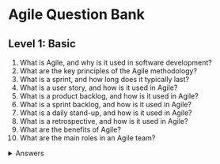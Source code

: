 # Agile Question Bank

## Level 1: Basic

<ol>
<li>What is Agile, and why is it used in software development?</li>
<li>What are the key principles of the Agile methodology?</li>
<li>What is a sprint, and how long does it typically last?</li>
<li>What is a user story, and how is it used in Agile?</li>
<li>What is a product backlog, and how is it used in Agile?</li>
<li>What is a sprint backlog, and how is it used in Agile?</li>
<li>What is a daily stand-up, and how is it used in Agile?</li>
<li>What is a retrospective, and how is it used in Agile?</li>
<li>What are the benefits of Agile?</li>
<li>What are the main roles in an Agile team?</li>
</ol>

<details>
<summary>Answers</summary>
<ol>
<li>Agile is an iterative and incremental approach to software development that emphasizes flexibility, collaboration, and customer satisfaction. It is used in software development to deliver high-quality software quickly and efficiently.</li>
<li>The key principles of Agile include delivering working software frequently, collaborating with customers and stakeholders, embracing change, and maintaining a focus on people and their interactions.</li>
<li>A sprint is a timeboxed period of development in Agile. It typically lasts two to four weeks, and is used to deliver a working product increment.</li>
<li>A user story is a description of a feature or function that is written from the perspective of a user. It is used to capture the requirements for the feature and to communicate them to the development team.</li>
<li>A product backlog is a prioritized list of features or functions that are required for a product. It is used to guide the development team in the creation of the product.</li>
<li>A sprint backlog is a list of user stories that the development team plans to complete during a sprint. It is used to guide the work of the team during the sprint.</li>
<li>A daily stand-up is a short, daily meeting where the development team discusses their progress and plans for the day. It is used to ensure that everyone is on the same page and to identify any potential roadblocks.</li>
<li>A retrospective is a meeting that is held at the end of a sprint to review the team's performance and identify areas for improvement.</li>
<li>The benefits of Agile include increased flexibility, improved collaboration and communication, faster time-to-market, and increased customer satisfaction.</li>
<li>The main roles in an Agile team include a product owner, a Scrum master, and a development team.</li>
</ol>
<details>

## Level 2: Intermediate

<ol>
<li>How do you estimate the time required for each user story in Agile?</li>
<li>What is the difference between Agile and Waterfall methodologies?</li>
<li>How do you prioritize items in the product backlog?</li>
<li>How do you handle changes in requirements during a sprint?</li>
<li>What are the common challenges faced by Agile teams, and how can they be addressed?</li>
</ol>

<details>
<summary>Answers</summary>
<ol>
<li>In Agile, the time required for each user story is estimated using story points. Story points are a measure of the complexity of the story, and are typically estimated using a consensus-based approach, such as Planning Poker.</li>
<li>Agile is a more flexible and iterative approach to software development, while Waterfall is a more sequential and rigid approach. Agile emphasizes collaboration, flexibility, and customer satisfaction, while Waterfall emphasizes planning, documentation, and strict phases of development.</li>
<li>Items in the product backlog are prioritized based on their business value and the needs of the customer. The product owner is responsible for prioritizing the items in the backlog.</li>
<li>Changes in requirements during a sprint are handled by the product owner, who is responsible for managing the product backlog. If a new requirement is added during a sprint, it may be added to the product backlog and addressed in a future sprint.</li>
<li>Common challenges faced by Agile teams include unclear requirements, poor communication, scope creep, and lack of team experience. These challenges can be addressed by adopting best practices for Agile, such as writing clear user stories, holding regular meetings, and focusing on delivering small, incremental changes.</li>
</ol>
<details>

## Level 3: Advanced

<ol>
<li>What are the different types of Agile frameworks, and how do they differ from each other?</li>
<li>How do you measure the success of an Agile project, and what metrics can be used to track progress?</li>
<li>What are the common anti-patterns in Agile, and how can they be avoided?</li>
</ol>

<details>
<summary>Answers</summary>
<ol>
<li>There are several different types of Agile frameworks, including Scrum, Kanban, Lean, and Extreme Programming (XP). Each framework has its own set of principles and practices, and may be more suitable for certain types of projects.</li>
<li>The success of an Agile project can be measured by a variety of metrics, including the velocity of the team, the quality of the software, and the satisfaction of the customer. Metrics can be tracked using tools such as burndown charts, velocity charts, and customer satisfaction surveys.</li>
<li>Anti-patterns in Agile are common mistakes or bad practices that can hinder the success of an Agile project. These may include over-engineering, siloed teams, and lack of planning. To avoid anti-patterns, it is important to adopt best practices for Agile and to continuously evaluate and improve the team's performance.</li>
</ol>
<details>
